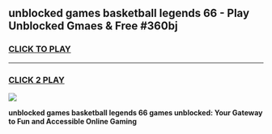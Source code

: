 
## unblocked games basketball legends 66 - Play Unblocked Gmaes & Free #360bj
<h3>
<a href="https://news.freeplayer.one?title=unblocked_games_basketball_legends_66&ref=03M">CLICK TO PLAY</a></h3>
<hr>

<h3>
<a href="https://news.freeplayer.one?title=unblocked_games_basketball_legends_66&ref=03M">CLICK 2 PLAY</a>
  
</h3>

<a href="https://news.freeplayer.one?title=unblocked_games_basketball_legends_66&ref=03M"><img src="https://clearcache.store/games.png"></a>


**unblocked games basketball legends 66 games unblocked: Your Gateway to Fun and Accessible Online Gaming**
